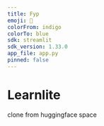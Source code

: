 ```yaml
---
title: Fyp
emoji: 🐨
colorFrom: indigo
colorTo: blue
sdk: streamlit
sdk_version: 1.33.0
app_file: app.py
pinned: false
---
```

# Learnlite
clone from huggingface space
